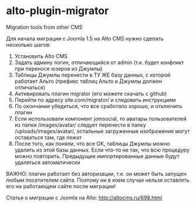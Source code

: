 # alto-plugin-migrator
Migration tools from other CMS

Для начала миграции с Joomla 1.5 на Alto CMS нужно сделать несколько шагов:

1. Установить Alto CMS
2. Задать админу логин, отличающийся от admin (т.к. будет конфликт при переносе юзеров из Джумлы)
3. Таблицы Джумлы перенести в ТУ ЖЕ базу данных, с которой работает Альто (префикс таблиц Альто и Джумлы должен отличаться)
4. Активировать плагин migrator (его можете скачать с github)
5. Перейти по адресу site.com/migrator/ и следовать инструкциям
6. По окончании убедиться, что все сработало хорошо, и отключить плагин
7. Если использовали компонент jomsocial, то аватары пользователей из папки /images/avatar/ следует перенести в папку /uploads/images/avatar/, остальные загруженные изображения могут оставаться там, где лежат
8. После того, как поняли, что все ОК, таблицы Джумлы можно удалить из этой базы данных. Если что-то не так, что всю процедуру можно повторить. Предыдущие импортированные данные будут удаляться автоматически

ВАЖНО: плагин работает без авторизации, т.е. он может быть запущен любым посетителем сайта. Поэтому ни в коем случае нельзя оставлять его на работающем сайте после миграции!

Статья о миграции с Joomla на Alto: http://altocms.ru/698.html
